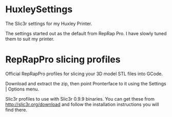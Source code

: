 HuxleySettings
==============

The Slic3r settings for my Huxley Printer. 

The settings started out as the default from RepRap Pro. I have slowly tuned them to suit my printer. 




RepRapPro slicing profiles
========

Official RepRapPro profiles for slicing your 3D model STL files into GCode.

Download and extract the zip, then point Pronterface to it using the Settings | Options menu.

Slic3r profiles to use with Slic3r 0.9.9 binaries. You can get these from http://slic3r.org/download and follow the installation instructions you will find there.


